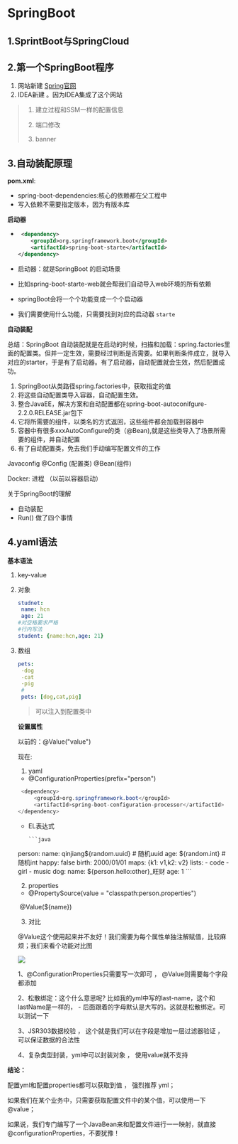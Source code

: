 # SpringBoot

## 1.SprintBoot与SpringCloud

## 2.第一个SpringBoot程序

1. 网站新建 [Spring官网](https://start.spring.io/)
2. IDEA新建 。因为IDEA集成了这个网站

>1. 建立过程和SSM一样的配置信息
>
>2. 端口修改
>
>3. banner

## 3.自动装配原理

**pom.xml**:

- spring-boot-dependencies:核心的依赖都在父工程中
- 写入依赖不需要指定版本，因为有版本库



**启动器**

- ```xml
   <dependency>
      <groupId>org.springframework.boot</groupId>
      <artifactId>spring-boot-starte</artifactId>
  </dependency>
  ```

- 启动器：就是SpringBoot 的启动场景

- 比如spring-boot-starte-web就会帮我们自动导入web环境的所有依赖

- springBoot会将一个个功能变成一个个启动器

- 我们需要使用什么功能，只需要找到对应的启动器 `starte`





**自动装配**

总结：SpringBoot 自动装配就是在启动的时候，扫描和加载：spring.factories里面的配置类。但并一定生效，需要经过判断是否需要。如果判断条件成立，就导入对应的starter，于是有了启动器。有了启动器，自动配置就会生效，然后配置成功。



1. SpringBoot从类路径spring.factories中，获取指定的值
2. 将这些自动配置类导入容器，自动配置生效。
3. 整合JavaEE，解决方案和自动配置都在spring-boot-autoconifgure-2.2.0.RELEASE.jar包下
4. 它将所需要的组件，以类名的方式返回，这些组件都会加载到容器中
5. 容器中有很多xxxAutoConfigure的类（@Bean),就是这些类导入了场景所需要的组件，并自动配置 
6. 有了自动配置类，免去我们手动编写配置文件的工作





Javaconfig    @Config (配置类)   @Bean(组件)

Docker: 进程  （以前以容器启动）





关于SpringBoot的理解

- 自动装配
- Run()   做了四个事情



## 4.yaml语法

**基本语法**

1. key-value

2. 对象

   ```yaml
   studnet: 
    name: hcn 
    age: 21
   #对空格要求严格
   #行内写法
   student: {name:hcn,age: 21}
   ```

   

3. 数组

   ```yaml
   pets:
    -dog
    -cat
    -pig
    #
    pets: [dog,cat,pig]
   ```

   >可以注入到配置类中

   **设置属性**

   以前的：@Value("value")

   现在: 

   1. yaml

   - @ConfigurationProperties(prefix="person")

   ```java
    <dependency>
        <groupId>org.springframework.boot</groupId>
        <artifactId>spring-boot-configuration-processor</artifactId>
   </dependency>
   ```

   - EL表达式

         ```java
   
   person:
       name: qinjiang${random.uuid} # 随机uuid
       age: ${random.int}  # 随机int
       happy: false
       birth: 2000/01/01
       maps: {k1: v1,k2: v2}
       lists:
         - code
         - girl
         - music
       dog:
         name: ${person.hello:other}_旺财
         age: 1
         ```

   2. properties

   - @PropertySource(value = "classpath:person.properties")

   ​       @Value(${name})

   3. 对比

   @Value这个使用起来并不友好！我们需要为每个属性单独注解赋值，比较麻烦；我们来看个功能对比图

   ![](E:\MarkDown\640.png)

   1、@ConfigurationProperties只需要写一次即可 ， @Value则需要每个字段都添加

   2、松散绑定：这个什么意思呢? 比如我的yml中写的last-name，这个和lastName是一样的， - 后面跟着的字母默认是大写的。这就是松散绑定。可以测试一下

   3、JSR303数据校验 ， 这个就是我们可以在字段是增加一层过滤器验证 ， 可以保证数据的合法性

   4、复杂类型封装，yml中可以封装对象 ， 使用value就不支持

**结论：**

配置yml和配置properties都可以获取到值 ， 强烈推荐 yml；

如果我们在某个业务中，只需要获取配置文件中的某个值，可以使用一下 @value；

如果说，我们专门编写了一个JavaBean来和配置文件进行一一映射，就直接@configurationProperties，不要犹豫！
